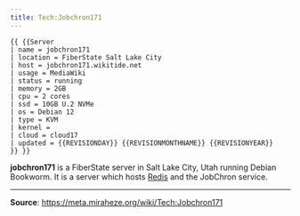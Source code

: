 ```yaml
---
title: Tech:Jobchron171
---
```


```
{{ {{Server
| name = jobchron171
| location = FiberState Salt Lake City
| host = jobchron171.wikitide.net
| usage = MediaWiki
| status = running
| memory = 2GB
| cpu = 2 cores
| ssd = 10GB U.2 NVMe
| os = Debian 12
| type = KVM
| kernel =
| cloud = cloud17
| updated = {{REVISIONDAY}} {{REVISIONMONTHNAME}} {{REVISIONYEAR}}
}} }}
```

**jobchron171** is a FiberState server in Salt Lake City, Utah running Debian Bookworm. It is a server which hosts [Redis](https://meta.miraheze.org/wiki/Tech:Redis) and the JobChron service.

----
**Source**: https://meta.miraheze.org/wiki/Tech:Jobchron171